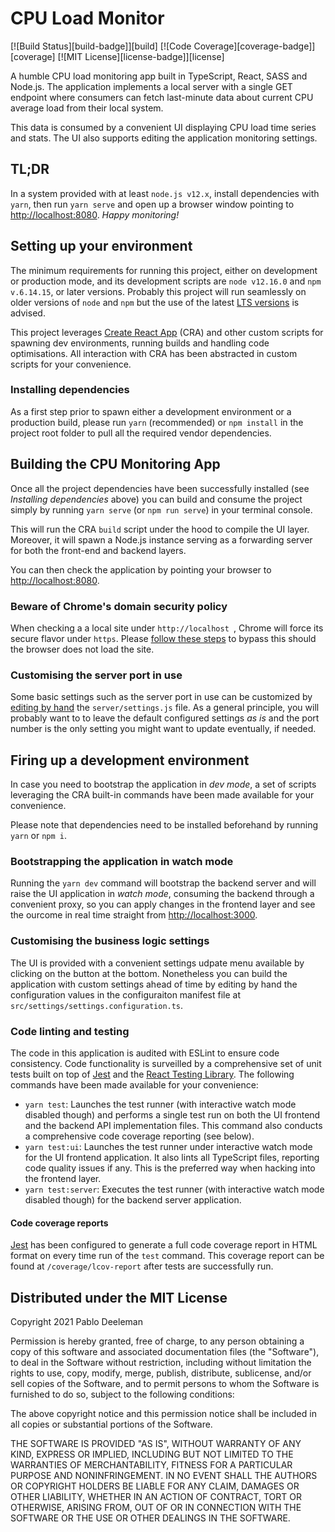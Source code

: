 # CPU Load Monitor

[![Build Status][build-badge]][build]
[![Code Coverage][coverage-badge]][coverage]
[![MIT License][license-badge]][license]

A humble CPU load monitoring app built in TypeScript, React, SASS and Node.js. The application implements a local server with a single GET endpoint where consumers can fetch last-minute data about current CPU average load from their local system.

This data is consumed by a convenient UI displaying CPU load time series and stats. The UI also supports editing the application monitoring settings.

## TL;DR
In a system provided with at least `node.js v12.x`, install dependencies with `yarn`, then run `yarn serve` and open up a browser window pointing to [http://localhost:8080](http://localhost:8080). *Happy monitoring!*

## Setting up your environment
The minimum requirements for running this project, either on development or production mode, and its development scripts are `node v12.16.0` and `npm v.6.14.15`, or later versions. Probably this project will run seamlessly on older versions of `node` and `npm` but the use of the latest [LTS versions](https://nodejs.org/) is advised.

This project leverages [Create React App](https://github.com/facebook/create-react-app) (CRA) and other custom scripts for spawning dev environments, running builds and handling code optimisations. All interaction with CRA has been abstracted in custom scripts for your convenience.

### Installing dependencies
As a first step prior to spawn either a development environment or a production build, please run `yarn` (recommended) or `npm install` in the project root folder to pull all the required vendor dependencies.

## Building the CPU Monitoring App
Once all the project dependencies have been successfully installed (see _Installing dependencies_ above) you can build and consume the project simply by running `yarn serve` (or `npm run serve`) in your terminal console.

This will run the CRA `build` script under the hood to compile the UI layer. Moreover, it will spawn a Node.js instance serving as a forwarding server for both the front-end and backend layers.

You can then check the application by pointing your browser to [http://localhost:8080](http://localhost:8080).

### Beware of Chrome's domain security policy
When checking a a local site under `http://localhost `, Chrome will force its secure flavor under `https`. Please [follow these steps](https://support.google.com/chrome/thread/53901111?hl=en) to bypass this should the browser does not load the site.

### Customising the server port in use
Some basic settings such as the server port in use can be customized by [editing by hand](server/settings.js) the `server/settings.js` file. As a general principle, you will probably want to to leave the default configured settings _as is_ and the port number is the only setting you might want to update eventually, if needed.

## Firing up a development environment
In case you need to bootstrap the application in _dev mode_, a set of scripts leveraging the CRA built-in commands have been made available for your convenience.

Please note that dependencies need to be installed beforehand by running `yarn` or `npm i`.

### Bootstrapping the application in watch mode
Running the `yarn dev` command will bootstrap the backend server and will raise the UI application in _watch mode_, consuming the backend through a convenient proxy, so you can apply changes in the frontend layer and see the ourcome in real time straight from [http://localhost:3000](http://localhost:3000/).

### Customising the business logic settings
The UI is provided with a convenient settings udpate menu available by clicking on the button at the bottom. Nonetheless you can build the application with custom settings ahead of time by editing by hand the configuration values in the configuraiton manifest file at `src/settings/settings.configuration.ts`.

### Code linting and testing
The code in this application is audited with ESLint to ensure code consistency. Code functionality is surveilled by a comprehensive set of unit tests built on top of [Jest](https://jestjs.io/) and the [React Testing Library](https://testing-library.com/). The following commands have been made available for your convenience:

* `yarn test`: Launches the test runner (with interactive watch mode disabled though) and performs a single test run on both the UI frontend and the backend API implementation files. This command also conducts a comprehensive code coverage reporting (see below).
* `yarn test:ui`: Launches the test runner under interactive watch mode for the UI frontend application. It also lints all TypeScript files, reporting code quality issues if any. This is the preferred way when hacking into the frontend layer.
* `yarn test:server`: Executes the test runner (with interactive watch mode disabled though) for the backend server application.

#### Code coverage reports
[Jest](https://jestjs.io/) has been configured to generate a full code coverage report in HTML format on every time run of the `test` command. This coverage report can be found at `/coverage/lcov-report` after tests are successfully run.

## Distributed under the MIT License

Copyright 2021 Pablo Deeleman

Permission is hereby granted, free of charge, to any person obtaining a copy of this software and associated documentation files (the "Software"), to deal in the Software without restriction, including without limitation the rights to use, copy, modify, merge, publish, distribute, sublicense, and/or sell copies of the Software, and to permit persons to whom the Software is furnished to do so, subject to the following conditions:

The above copyright notice and this permission notice shall be included in all copies or substantial portions of the Software.

THE SOFTWARE IS PROVIDED "AS IS", WITHOUT WARRANTY OF ANY KIND, EXPRESS OR IMPLIED, INCLUDING BUT NOT LIMITED TO THE WARRANTIES OF MERCHANTABILITY, FITNESS FOR A PARTICULAR PURPOSE AND NONINFRINGEMENT. IN NO EVENT SHALL THE AUTHORS OR COPYRIGHT HOLDERS BE LIABLE FOR ANY CLAIM, DAMAGES OR OTHER LIABILITY, WHETHER IN AN ACTION OF CONTRACT, TORT OR OTHERWISE, ARISING FROM, OUT OF OR IN CONNECTION WITH THE SOFTWARE OR THE USE OR OTHER DEALINGS IN THE SOFTWARE.